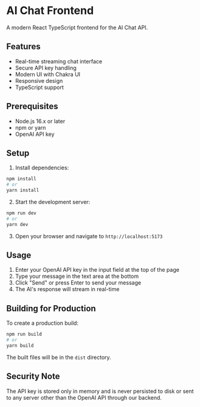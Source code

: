 # AI Chat Frontend

A modern React TypeScript frontend for the AI Chat API.

## Features

- Real-time streaming chat interface
- Secure API key handling
- Modern UI with Chakra UI
- Responsive design
- TypeScript support

## Prerequisites

- Node.js 16.x or later
- npm or yarn
- OpenAI API key

## Setup

1. Install dependencies:
```bash
npm install
# or
yarn install
```

2. Start the development server:
```bash
npm run dev
# or
yarn dev
```

3. Open your browser and navigate to `http://localhost:5173`

## Usage

1. Enter your OpenAI API key in the input field at the top of the page
2. Type your message in the text area at the bottom
3. Click "Send" or press Enter to send your message
4. The AI's response will stream in real-time

## Building for Production

To create a production build:

```bash
npm run build
# or
yarn build
```

The built files will be in the `dist` directory.

## Security Note

The API key is stored only in memory and is never persisted to disk or sent to any server other than the OpenAI API through our backend.